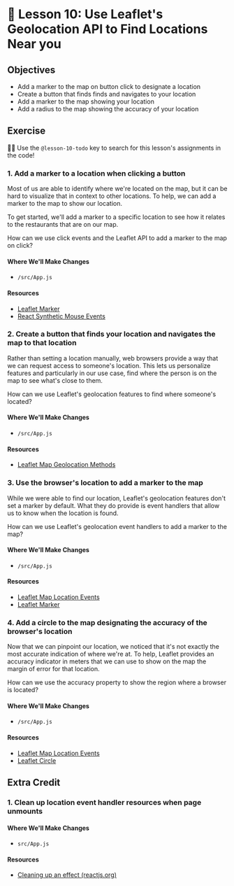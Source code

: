# 📓 Lesson 10: Use Leaflet's Geolocation API to Find Locations Near you


## Objectives
* Add a marker to the map on button click to designate a location
* Create a button that finds finds and navigates to your location
* Add a marker to the map showing your location
* Add a radius to the map showing the accuracy of your location

## Exercise

🕵️‍♂️ Use the `@lesson-10-todo` key to search for this lesson's assignments in the code!

### 1. Add a marker to a location when clicking a button

Most of us are able to identify where we're located on the map, but it can be hard to visualize that in context to other locations. To help, we can add a marker to the map to show our location.

To get started, we'll add a marker to a specific location to see how it relates to the restaurants that are on our map.

How can we use click events and the Leaflet API to add a marker to the map on click?

#### Where We'll Make Changes
* `/src/App.js`

#### Resources
* [Leaflet Marker](https://leafletjs.com/reference-1.6.0.html#marker)
* [React Synthetic Mouse Events](https://reactjs.org/docs/events.html#mouse-events)

### 2. Create a button that finds your location and navigates the map to that location

Rather than setting a location manually, web browsers provide a way that we can request access to someone's location. This lets us personalize features and particularly in our use case, find where the person is on the map to see what's close to them.

How can we use Leaflet's geolocation features to find where someone's located?

#### Where We'll Make Changes
* `/src/App.js`

#### Resources
* [Leaflet Map Geolocation Methods](https://leafletjs.com/reference-1.6.0.html#map-geolocation-methods)

### 3. Use the browser's location to add a marker to the map

While we were able to find our location, Leaflet's geolocation features don't set a marker by default. What they do provide is event handlers that allow us to know when the location is found.

How can we use Leaflet's geolocation event handlers to add a marker to the map?

#### Where We'll Make Changes
* `/src/App.js`

#### Resources
* [Leaflet Map Location Events](https://leafletjs.com/reference-1.6.0.html#map-location-events)
* [Leaflet Marker](https://leafletjs.com/reference-1.6.0.html#marker)

### 4. Add a circle to the map designating the accuracy of the browser's location

Now that we can pinpoint our location, we noticed that it's not exactly the most accurate indication of where we're at. To help, Leaflet provides an accuracy indicator in meters that we can use to show on the map the margin of error for that location.

How can we use the accuracy property to show the region where a browser is located?

#### Where We'll Make Changes
* `/src/App.js`

#### Resources
* [Leaflet Map Location Events](https://leafletjs.com/reference-1.6.0.html#map-location-events)
* [Leaflet Circle](https://leafletjs.com/reference-1.6.0.html#circle)

## Extra Credit

### 1. Clean up location event handler resources when page unmounts


#### Where We'll Make Changes
* `src/App.js`

#### Resources
* [Cleaning up an effect (reactjs.org)](https://reactjs.org/docs/hooks-reference.html#cleaning-up-an-effect)